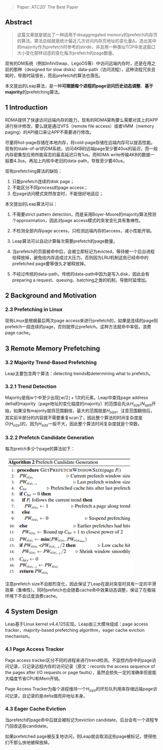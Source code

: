 > Paper: ATC20' The Best Paper

## Abstract

> 这篇文章就是提出了一种适用于disaggregated memory的prefetch内存页的算法。算法总结就是统计最近几次访问内存页地址的变化量Δ，选出其中的majority作为prefetch时参考的stride，并且用一种类似TCP中发送窗口大小变化那样动态的变化每次prefetch的page数量。

现有的DM系统（例如InfiniSwap、LegoOS等）中访问远端内存时，还是在用之前的那种（designed for slow disks）data-path（访问流程），这种流程冗余且耗时，导致时延很长，而且prefetch的算法也落伍。

本文提出的Leap算法，是一种**可根据每个进程的page访问历史动态调整**、**基于majority**的prefetching算法。



## 1 Introduction

RDMA提供了快速访问远端内存的能力，现有的RDMA架构要么需要对其上的APP进行些许修改，要么就是通过VFS（remote file access）或者VMM（memory paging）的API接口来让APP不需要进行修改。

尽量将hot-page存储在本地内存，将cold-page存储在远端内存可以提高性能。现有的state-of-art的DM系统，访问4KB的远端page至少要40us的延迟，而一般内存密集型应用所能容忍的最高延迟只有1us。而RDMA write传输4KB的数据一般要4.3us，再加上内核中老旧的data-path，导致至少要40us。

现有prefetching算法的缺陷：

1. 只能prefetch连续的disk page；
2. 不能区分不同process的page access；
3. 在page访问模式突然改变时，不能很好地适应；

本文提出的Leap算法可以：

1. 不需要strict pattern detection，而是采用Boyer-Moore的majority算法预测个approximation，因此对page access模式的突发变化具有鲁棒性。
2. 不检测全部内存page access，只检测远端内存的access，减小性能开销。
3. Leap算法可以自动计算每次需要prefetch的page数量。
4. 当prefetch的页面被命中后，会被立即标记为evicted，等待被一个后台进程给释放掉，避免给内存造成过大压力。否则因为LRU机制这些已经命中的prefetched page要等很久才被释放掉。

5. 不经过传统的data-path，传统的data-path中因为是写入disk，因此会有preparing a request、queuing、batching之类的机制，导致时延增加。

 

## 2 Background and Motivation

### 2.3 Prefetching in Linux

现有Linux是根据最后两次page access来进行prefetch的，如果是连续的page则prefetch一段连续的page，否则就停止prefetch。这种方法就命中率低，浪费page cache。



## 3 Remote Memory Prefetching

### 3.2 Majority Trend-Based Prefetching

Leap主要包含两个算法：detecting trends和determining what to prefetch。

### 3.2.1 Trend Detection

Majority是指w个中至少出现$\lfloor w/2 \rfloor+1$次的元素。Leap中查找page address delta的majority（page地址的变化幅度的majority）的范围会先从$H_{size}/N_{split}$开始，如果没有majority就将范围翻倍，最大的范围就是$H_{size}$。注意范围翻倍后，其实前半部分的内容就不需要重复scan了，因此整个算法的时间复杂度是$O(H_{size})$的，因为$H_{size}$一般不大，因此整个算法时间复杂度就是个常数。

### 3.2.2 Prefetch Candidate Generation

每次pretch多少个page的算法如下：

![image-20220215105007663](./images/image019.png)

注意prefetch size不会剧烈变化，因此保证了Leap在面对突变时具有一定的平滑效果（鲁棒性）。同时prefetch也会随着cache命中效果动态调整，保证了在极端环境下不会过度浪费cache。



## 4 System Design

Leap基于Linux kernel v4.4.125实现。Leap由三大模块组成：page access tracker，majority-based prefetching algorithm，eager cache eviction mechanism。

### 4.1 Page Access Tracker

Page access tracker区分不同的进程来进行trend检测。不监控内存中的page访问记录，只记录远程内存的访问记录（原文：records the access sequence of the pages after I/O requests or page faults），虽然会损失一定的准确率但是能大幅度节省CPU和Mem开销。

Page Access Tracker为每个进程维持一个$H_{size}$的环形队列用来存储远端page访问记录，且记录的是delta值而非地址本身。

### 4.3 Eager Cache Eviction

当prefetch的page命中后就会被标记为eviction candidate，后台会有一个进程专门回收这些candidate。

如果prefetched page被反复地访问，则Leap就会取消这些page被标记，使得他们不那么快地被释放掉。




